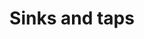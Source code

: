 ---
layout: technology.ect
title: 'Sinks and taps'
importance: 5
lang: en
href: '/kitchens/technologies/sinks-and-taps'
photo: '/kitchens/technologies/sink-and-taps/sink-and-mixer-9.jpg'
description: 'Modern solutions of stainless steel, Silgranit and Corian. Guaranteed hygiene, functionality and easy maintenance. '
highlights:
  - 
    caption: 'Style and functionality'
    photo: '/kitchens/technologies/sink-and-taps/big-choice-of-sinks-and-taps.png'
  - 
    caption: 'Taps to match the kitchen'
    photo: '/kitchens/technologies/sink-and-taps/tap-1.png'
  - 
    caption: 'Sinks as part of the kitchenта'
    photo: '/kitchens/technologies/sink-and-taps/tap-2.png'
  - 
    caption: 'Sinks with various assembly options'
    photo: '/kitchens/technologies/sink-and-taps/tap-4.png'
  - 
    caption: 'Kitchen garbage grinders'
    photo: '/kitchens/technologies/sink-and-taps/sink-trap-1.png'
topics:
  -
    caption: 'Luxurious design solutions'
    description: 'Modern solutions of stainless steel, Silgranit and Corian. Guaranteed hygiene, functionality and easy maintenance. Practical accessories, liquid soap dispenser, garbage grinder, aluminium foil for the bottom of the sink cabinet. With regard to the tap important are the height, comfortable handles and the easy movement around the axis. Wide variety. Dialog recommends Blanco.'
    photos:
      - '/kitchens/technologies/sink-and-taps/sink-and-mixer-2.jpg'
      - '/kitchens/technologies/sink-and-taps/sinks-and-taps.jpg'
      - '/kitchens/technologies/sink-and-taps/sink-and-mixer-9.jpg'
  -
    caption: 'Sinks with various assembly options'
    description: 'An option for a built-in sink or for assembly of a sink which is a part of the kitchen. Built-in with ideal edges and sealing applied by the manufacturer, flush or recessed assembly as regards the level of the worktop; sinks and worktops seamlessly joined into a continuous unit. '
    highlight: 'Aluminium shelves|that make the kitchen better'
    photos:
      - '/kitchens/technologies/sink-and-taps/worktop-sink.jpg'
      - '/kitchens/technologies/sink-and-taps/big-choice-of-sinks-for-every-kitchen-model.jpg'
      - '/kitchens/technologies/sink-and-taps/sink-and-mixer-7.jpg'
---